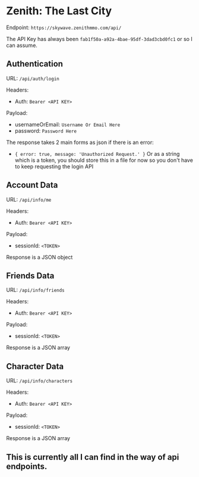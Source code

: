 # Zenith: The Last City

Endpoint: `https://skywave.zenithmmo.com/api/`

The API Key has always been `fab1f50a-a92a-4bae-95df-3dad3cbd0fc1` or so I can assume.

## Authentication

URL: `/api/auth/login`

Headers:
 - Auth: `Bearer <API KEY>`

Payload:
 - usernameOrEmail: `Username Or Email Here`
 - password: `Password Here`

The response takes 2 main forms as json if there is an error:
 - `{ error: true, message: 'Unauthorized Request.' }`
Or as a string which is a token, you should store this in a file for now so you don't have to keep requesting the login API

## Account Data

URL: `/api/info/me`

Headers:
 - Auth: `Bearer <API KEY>`

Payload:
 - sessionId: `<TOKEN>`

Response is a JSON object

## Friends Data

URL: `/api/info/friends`

Headers:
 - Auth: `Bearer <API KEY>`

Payload:
 - sessionId: `<TOKEN>`

Response is a JSON array

## Character Data

URL: `/api/info/characters`

Headers:
 - Auth: `Bearer <API KEY>`

Payload:
 - sessionId: `<TOKEN>`

Response is a JSON array

## This is currently all I can find in the way of api endpoints.
